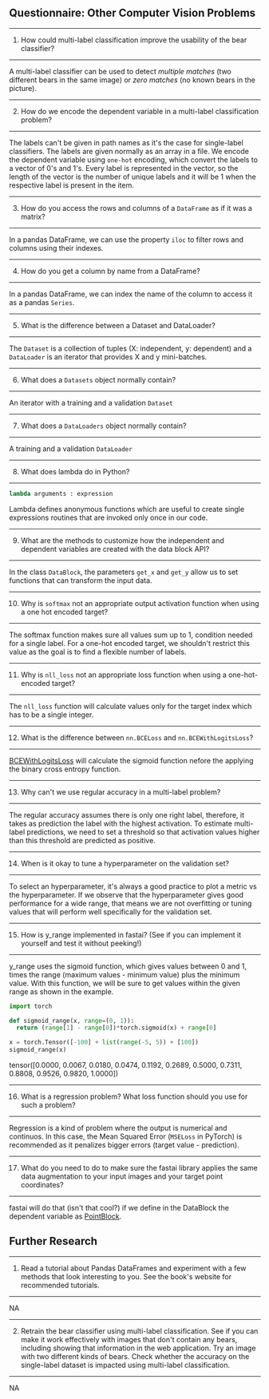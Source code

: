 ## Questionnaire: Other Computer Vision Problems

---
1. How could multi-label classification improve the usability of the bear classifier?
---
A multi-label classifier can be used to detect *multiple matches* (two different bears in the same image) or *zero matches* (no known bears in the picture). 

---
2. How do we encode the dependent variable in a multi-label classification problem?
---
The labels can't be given in path names as it's the case for single-label classifiers. The labels are given normally as an array in a file.
We encode the dependent variable using `one-hot` encoding, which convert the labels to a vector of 0's and 1's. Every label is represented in the vector, so the length of the vector is the number of unique labels and it will be 1 when the respective label is present in the item.

---
3. How do you access the rows and columns of a `DataFrame` as if it was a matrix?
---
In a pandas DataFrame, we can use the property `iloc` to filter rows and columns using their indexes.

---
4. How do you get a column by name from a DataFrame?
---
In a pandas DataFrame, we can index the name of the column to access it as a pandas `Series`.

---
5. What is the difference between a Dataset and DataLoader?
---
The `Dataset` is a collection of tuples (X: independent, y: dependent) and a `DataLoader` is an iterator that provides X and y mini-batches.

---
6. What does a `Datasets` object normally contain?
---
An iterator with a training and a validation `Dataset`

---
7. What does a `DataLoaders` object normally contain?
---
A training and a validation `DataLoader`

---
8. What does lambda do in Python?
---
```py
lambda arguments : expression
```
Lambda defines anonymous functions which are useful to create single expressions routines that are invoked only once in our code.

---
9.  What are the methods to customize how the independent and dependent variables are created with the data block API?
---
In the class `DataBlock`, the parameters `get_x` and `get_y` allow us to set functions that can transform the input data.

---
10. Why is `softmax` not an appropriate output activation function when using a one hot encoded target?
---
The softmax function makes sure all values sum up to 1, condition needed for a single label. For a one-hot encoded target, we shouldn't restrict this value as the goal is to find a flexible number of labels.

---
11. Why is `nll_loss` not an appropriate loss function when using a one-hot-encoded target?
---
The `nll_loss` function will calculate values only for the target index which has to be a single integer.  

---
12.  What is the difference between `nn.BCELoss` and `nn.BCEWithLogitsLoss`?
---
[BCEWithLogitsLoss](https://pytorch.org/docs/stable/generated/torch.nn.BCEWithLogitsLoss.html#torch.nn.BCEWithLogitsLoss) will calculate the sigmoid function nefore the applying the binary cross entropy function.

---
13. Why can't we use regular accuracy in a multi-label problem?
---
The regular accuracy assumes there is only one right label, therefore, it takes as prediction the label with the highest activation. To estimate multi-label predictions, we need to set a threshold so that activation values higher than this threshold are predicted as positive.

---
14. When is it okay to tune a hyperparameter on the validation set?
---
To select an hyperparameter, it's always a good practice to plot a metric vs the hyperparameter. If we observe that the hyperparameter gives good performance for a wide range, that means we are not overfitting or tuning values that will perform well specifically for the validation set. 

---
15. How is y_range implemented in fastai? (See if you can implement it yourself and test it without peeking!)
---
y_range uses the sigmoid function, which gives values between 0 and 1, times the range (maximum values - minimum value) plus the minimum value. With this function, we will be sure to get values within the given range as shown in the example. 
```py
import torch

def sigmoid_range(x, range=(0, 1)): 
  return (range[1] - range[0])*torch.sigmoid(x) + range[0]

x = torch.Tensor([-100] + list(range(-5, 5)) + [100])
sigmoid_range(x)
```
tensor([0.0000, 0.0067, 0.0180, 0.0474, 0.1192, 0.2689, 0.5000, 0.7311, 0.8808, 0.9526, 0.9820, 1.0000])

---
16.  What is a regression problem? What loss function should you use for such a problem?
---
Regression is a kind of problem where the output is numerical and continuos. In this case, the Mean Squared Error (`MSELoss` in PyTorch) is recommended as it penalizes bigger errors (target value - prediction).

---
17. What do you need to do to make sure the fastai library applies the same data augmentation to your input images and your target point coordinates?
---
fastai will do that (isn't that cool?) if we define in the DataBlock the dependent variable as [PointBlock](https://docs.fast.ai/vision.data.html#PointBlock).


## Further Research

---
1. Read a tutorial about Pandas DataFrames and experiment with a few methods that look interesting to you. See the book's website for recommended tutorials.
---
NA

---
2. Retrain the bear classifier using multi-label classification. See if you can make it work effectively with images that don't contain any bears, including showing that information in the web application. Try an image with two different kinds of bears. Check whether the accuracy on the single-label dataset is impacted using multi-label classification.
---
NA
